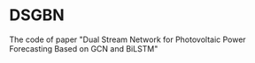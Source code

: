 # DSGBN
The code of paper "Dual Stream Network for Photovoltaic Power Forecasting  Based on GCN and BiLSTM"
